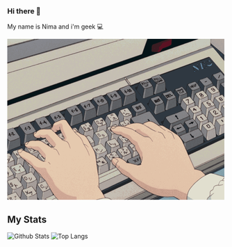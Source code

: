 ### Hi there 👋 

My name is Nima and i'm geek 💻


![](/Gif.gif)


## My Stats

![Github Stats](https://github-readme-stats.vercel.app/api?username=nima4l&bg_color=191A19&title_color=4E9F3D&text_color=D8E9A8)
![Top Langs](https://github-readme-stats.vercel.app/api/top-langs/?username=Nima4l&bg_color=191A19&title_color=4E9F3D&text_color=D8E9A8)
<!--
**Nima4l/nima4l** is a ✨ _special_ ✨ repository because its `README.md` (this file) appears on your GitHub profile.

Here are some ideas to get you started:

- 🔭 I’m currently working on ...
- 🌱 I’m currently learning ...
- 👯 I’m looking to collaborate on ...
- 🤔 I’m looking for help with ...
- 💬 Ask me about ...
- 📫 How to reach me: ...
- 😄 Pronouns: ...
- ⚡ Fun fact: ...
-->
